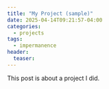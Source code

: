 ```yaml
---
title: "My Project (sample)"
date: 2025-04-14T09:21:57-04:00
categories:
  - projects
tags:
  - impermanence
header:
  teaser: 
---
```

This post is about a project I did.